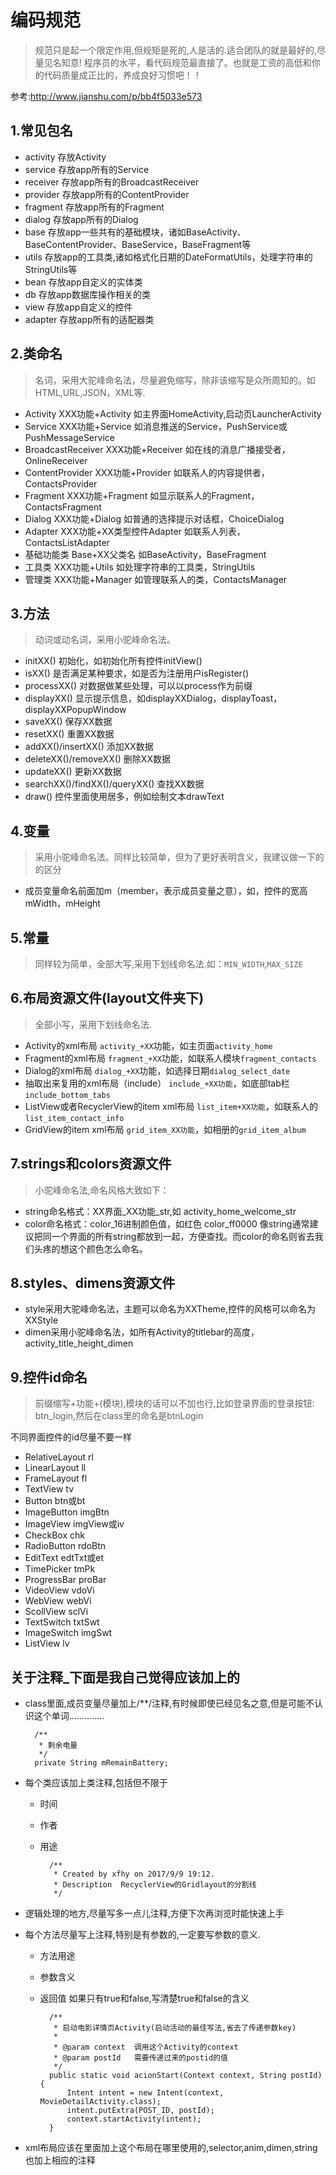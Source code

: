 # 编码规范

> 规范只是起一个限定作用,但规矩是死的,人是活的.适合团队的就是最好的,尽量见名知意!
> 程序员的水平，看代码规范最直接了。也就是工资的高低和你的代码质量成正比的，养成良好习惯吧！！

参考:http://www.jianshu.com/p/bb4f5033e573

## 1.常见包名

- activity 存放Activity
- service	存放app所有的Service
- receiver	存放app所有的BroadcastReceiver
- provider	存放app所有的ContentProvider
- fragment	存放app所有的Fragment
- dialog	存放app所有的Dialog
- base	存放app一些共有的基础模块，诸如BaseActivity、BaseContentProvider、BaseService，BaseFragment等
- utils	存放app的工具类,诸如格式化日期的DateFormatUtils，处理字符串的StringUtils等
- bean	存放app自定义的实体类
- db	存放app数据库操作相关的类
- view	存放app自定义的控件
- adapter	存放app所有的适配器类

## 2.类命名

> 名词，采用大驼峰命名法，尽量避免缩写，除非该缩写是众所周知的。如HTML,URL,JSON，XML等.

- Activity	XXX功能+Activity	如主界面HomeActivity,启动页LauncherActivity
- Service	XXX功能+Service	如消息推送的Service，PushService或PushMessageService
- BroadcastReceiver	XXX功能+Receiver	如在线的消息广播接受者，OnlineReceiver
- ContentProvider	XXX功能+Provider	如联系人的内容提供者，ContactsProvider
- Fragment	XXX功能+Fragment	如显示联系人的Fragment，ContactsFragment
- Dialog	XXX功能+Dialog	如普通的选择提示对话框，ChoiceDialog
- Adapter	XXX功能+XX类型控件Adapter	如联系人列表，ContactsListAdapter
- 基础功能类	Base+XX父类名	如BaseActivity，BaseFragment
- 工具类	XXX功能+Utils	如处理字符串的工具类，StringUtils
- 管理类	XXX功能+Manager	如管理联系人的类，ContactsManager

## 3.方法

> 动词或动名词，采用小驼峰命名法。

- initXX()	初始化，如初始化所有控件initView()
- isXX()	是否满足某种要求，如是否为注册用户isRegister()
- processXX()	对数据做某些处理，可以以process作为前缀
- displayXX()	显示提示信息，如displayXXDialog，displayToast，displayXXPopupWindow
- saveXX()	保存XX数据
- resetXX()	重置XX数据
- addXX()/insertXX()	添加XX数据
- deleteXX()/removeXX()	删除XX数据
- updateXX()	更新XX数据
- searchXX()/findXX()/queryXX()	查找XX数据
- draw()	控件里面使用居多，例如绘制文本drawText

## 4.变量

> 采用小驼峰命名法。同样比较简单，但为了更好表明含义，我建议做一下的的区分

- 成员变量命名前面加m（member，表示成员变量之意），如，控件的宽高 mWidth，mHeight

## 5.常量

> 同样较为简单，全部大写,采用下划线命名法.如：`MIN_WIDTH`,`MAX_SIZE`

## 6.布局资源文件(layout文件夹下)

> 全部小写，采用下划线命名法.

- Activity的xml布局	`activity_+XX`功能，如主页面`activity_home`
- Fragment的xml布局	`fragment_+XX`功能，如联系人模块`fragment_contacts`
- Dialog的xml布局	`dialog_+XX`功能，如选择日期`dialog_select_date`
- 抽取出来复用的xml布局（include）	`include_+XX功能`，如底部tab栏`include_bottom_tabs`
- ListView或者RecyclerView的item xml布局	`list_item+XX功能`，如联系人的`list_item_contact_info`
- GridView的item xml布局	`grid_item_XX功能`，如相册的`grid_item_album`

## 7.strings和colors资源文件

> 小驼峰命名法,命名风格大致如下：

- string命名格式：XX界面_XX功能_str,如 activity_home_welcome_str
- color命名格式：color_16进制颜色值，如红色 color_ff0000
像string通常建议把同一个界面的所有string都放到一起，方便查找。而color的命名则省去我们头疼的想这个颜色怎么命名。

## 8.styles、dimens资源文件

- style采用大驼峰命名法，主题可以命名为XXTheme,控件的风格可以命名为XXStyle
- dimen采用小驼峰命名法，如所有Activity的titlebar的高度，activity_title_height_dimen

## 9.控件id命名

> 前缀缩写+功能+(模块),模块的话可以不加也行,比如登录界面的登录按钮: btn_login,然后在class里的命名是btnLogin

不同界面控件的id尽量不要一样

- RelativeLayout	rl
- LinearLayout	ll
- FrameLayout	fl
- TextView	tv
- Button	btn或bt
- ImageButton	imgBtn
- ImageView	imgView或iv
- CheckBox	chk
- RadioButton	rdoBtn
- EditText	edtTxt或et
- TimePicker	tmPk
- ProgressBar	proBar
- VideoView	vdoVi
- WebView	webVi
- ScollView	sclVi
- TextSwitch	txtSwt
- ImageSwitch	imgSwt
- ListView	lv

## 关于注释_下面是我自己觉得应该加上的

- class里面,成员变量尽量加上/**/注释,有时候即使已经见名之意,但是可能不认识这个单词..............

		/**
		 * 剩余电量
		 */
		private String mRemainBattery;


- 每个类应该加上类注释,包括但不限于
	- 时间
	- 作者
	- 用途

			/**
			 * Created by xfhy on 2017/9/9 19:12.
			 * Description  RecyclerView的Gridlayout的分割线
			 */

- 逻辑处理的地方,尽量写多一点儿注释,方便下次再浏览时能快速上手
- 每个方法尽量写上注释,特别是有参数的,一定要写参数的意义.
	- 方法用途
	- 参数含义
	- 返回值  如果只有true和false,写清楚true和false的含义

			/**
		     * 启动电影详情页Activity(启动活动的最佳写法,省去了传递参数key)
		     *
		     * @param context  调用这个Activity的context
		     * @param postId   需要传递过来的postid的值
		     */
		    public static void acionStart(Context context, String postId) {
		        Intent intent = new Intent(context, MovieDetailActivity.class);
		        intent.putExtra(POST_ID, postId);
		        context.startActivity(intent);
		    }

- xml布局应该在里面加上这个布局在哪里使用的,selector,anim,dimen,string也加上相应的注释

